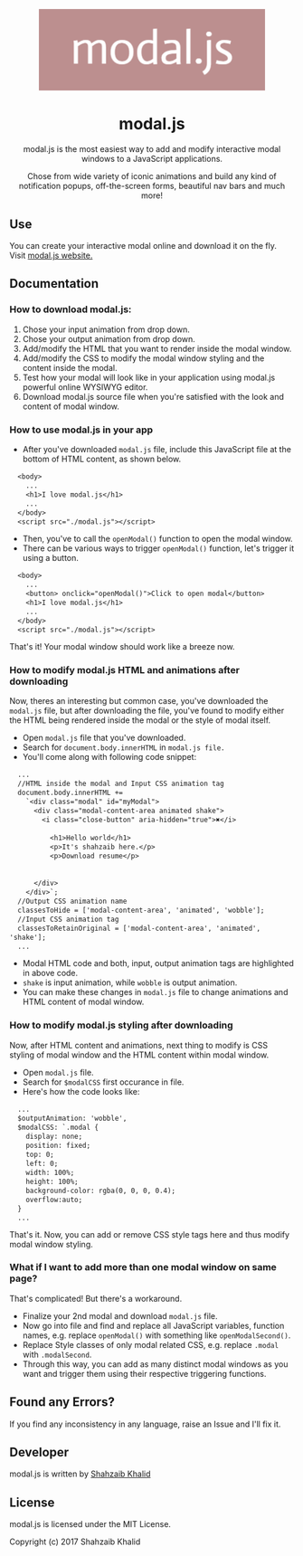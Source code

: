 <p align="center">
  <a href="https://shahzaibkhalid.github.io/modaljs">
    <img alt="modal.js" src="https://raw.githubusercontent.com/shahzaibkhalid/modaljs/master/images/modaljs.png" width="400"/>
  </a>
  <h1 align="center">modal.js</h1>
</p>

<p align="center">
modal.js is the most easiest way to add and modify interactive modal windows to a JavaScript applications.
</p>
<p align="center">
Chose from wide variety of iconic animations and build any kind of
notification popups, off-the-screen forms, beautiful nav bars and much
more!
</p>

## Use

You can create your interactive modal online and download it on the fly. Visit [modal.js website.](https://shahzaibkhalid.github.io/modaljs)

## Documentation

### How to download modal.js:

1.  Chose your input animation from drop down.
2.  Chose your output animation from drop down.
3.  Add/modify the HTML that you want to render inside the modal window.
4.  Add/modify the CSS to modify the modal window styling and the
    content inside the modal.
5.  Test how your modal will look like in your application using modal.js
    powerful online WYSIWYG editor.
6.  Download modal.js source file when you're satisfied with the look
    and content of modal window.

### How to use modal.js in your app

-   After you've downloaded `modal.js` file, include this JavaScript
    file at the bottom of HTML content, as shown below.

<!-- -->

      <body>
        ...
        <h1>I love modal.js</h1>
        ...
      </body>
      <script src="./modal.js"></script>
      

-   Then, you've to call the `openModal()` function to open the modal
    window.
-   There can be various ways to trigger `openModal()` function, let's
    trigger it using a button.

<!-- -->

      <body>
        ...
        <button> onclick="openModal()">Click to open modal</button>
        <h1>I love modal.js</h1>
        ...
      </body>
      <script src="./modal.js"></script>
      

That's it! Your modal window should work like a breeze now.

### How to modify modal.js HTML and animations after downloading

Now, theres an interesting but common case, you've downloaded the
`modal.js` file, but after downloading the file, you've found to modify
either the HTML being rendered inside the modal or the style of modal
itself.

-   Open `modal.js` file that you've downloaded.
-   Search for `document.body.innerHTML` in `modal.js file.`
-   You'll come along with following code snippet:

<!-- -->

      ...
      //HTML inside the modal and Input CSS animation tag
      document.body.innerHTML += 
        `<div class="modal" id="myModal">
          <div class="modal-content-area animated shake">
            <i class="close-button" aria-hidden="true">✖</i>
            
              <h1>Hello world</h1>
              <p>It's shahzaib here.</p>
              <p>Download resume</p>
            
            
          </div>
        </div>`;
      //Output CSS animation name              
      classesToHide = ['modal-content-area', 'animated', 'wobble'];
      //Input CSS animation tag
      classesToRetainOriginal = ['modal-content-area', 'animated', 'shake'];
      ...
      

-   Modal HTML code and both, input, output animation tags are
    highlighted in above code.
-   `shake` is input animation, while `wobble` is output animation.
-   You can make these changes in `modal.js` file to change animations
    and HTML content of modal window.

### How to modify modal.js styling after downloading

Now, after HTML content and animations, next thing to modify is CSS
styling of modal window and the HTML content within modal window.

-   Open `modal.js` file.
-   Search for `$modalCSS` first occurance in file.
-   Here's how the code looks like:

<!-- -->

      ...
      $outputAnimation: 'wobble',
      $modalCSS: `.modal {
        display: none;
        position: fixed;
        top: 0;
        left: 0;
        width: 100%;
        height: 100%;
        background-color: rgba(0, 0, 0, 0.4);
        overflow:auto;
      }
      ...
      

That's it. Now, you can add or remove CSS style tags here and thus
modify modal window styling.

### What if I want to add more than one modal window on same page?

That's complicated! But there's a workaround.

-   Finalize your 2nd modal and download `modal.js` file.
-   Now go into file and find and replace all JavaScript variables,
    function names, e.g. replace `openModal()` with something like
    `openModalSecond()`.
-   Replace Style classes of only modal related CSS, e.g. replace
    `.modal` with `.modalSecond`.
-   Through this way, you can add as many distinct modal windows as you
    want and trigger them using their respective triggering functions.

## Found any Errors?

If you find any inconsistency in any language, raise an Issue and I'll fix it.

## Developer

modal.js is written by [Shahzaib Khalid](shahzaibkhalid.com)

## License

modal.js is licensed under the MIT License.

Copyright (c) 2017 Shahzaib Khalid
